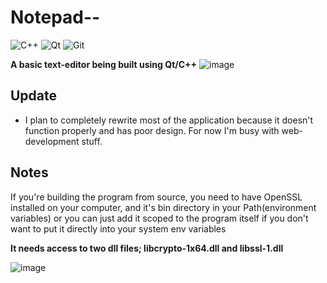 # Notepad-- 
![C++](https://img.shields.io/badge/c++-%2300599C.svg?style=for-the-badge&logo=c%2B%2B&logoColor=white)
![Qt](https://img.shields.io/badge/Qt-%23217346.svg?style=for-the-badge&logo=Qt&logoColor=white)
![Git](https://img.shields.io/badge/git-%23F05033.svg?style=for-the-badge&logo=git&logoColor=white)

<strong>A basic text-editor being built using Qt/C++</strong>
![image](https://user-images.githubusercontent.com/71678062/136006511-5c42e13d-1afe-4b6f-ba53-21ee1824de48.png)

## Update
* I plan to completely rewrite most of the application because it doesn't function properly and has poor design. For now I'm busy with web-development stuff.

## Notes
<p>If you're building the program from source, you need to have OpenSSL installed on your computer, and it's bin directory in your Path(environment variables) or you can just add it scoped to the program itself if you don't want to put it directly into your system env variables</p>
<strong>It needs access to two dll files; libcrypto-1x64.dll and libssl-1.dll</strong>

![image](https://user-images.githubusercontent.com/71678062/140704711-faaed2d4-0d06-446b-8249-59d9e7d9e1fa.png)
